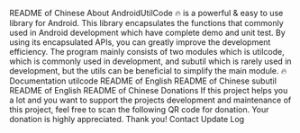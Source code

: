 README of Chinese About AndroidUtilCode :fire: is a powerful & easy to use library for Android. This library encapsulates the functions that commonly used in Android development which have complete demo and unit test. By using its encapsulated APIs, you can greatly improve the development efficiency. The program mainly consists of two modules which is utilcode, which is commonly used in development, and subutil which is rarely used in development, but the utils can be beneficial to simplify the main module. :fire: Documentation utilcode README of English README of Chinese subutil README of English README of Chinese Donations If this project helps you a lot and you want to support the projects development and maintenance of this project, feel free to scan the following QR code for donation. Your donation is highly appreciated. Thank you! Contact Update Log
